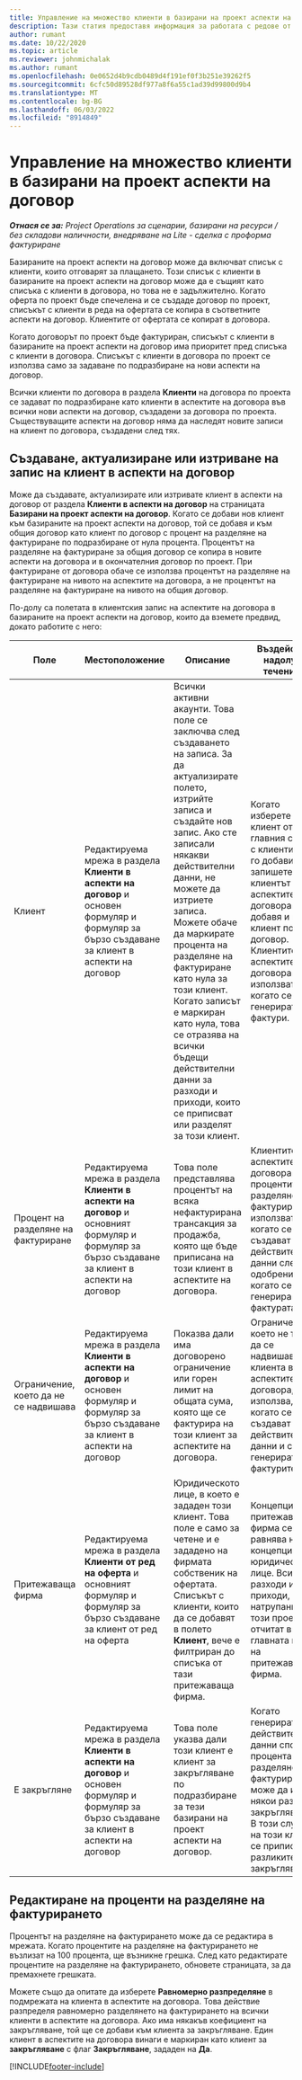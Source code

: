 ```yaml
---
title: Управление на множество клиенти в базирани на проект аспекти на договор
description: Тази статия предоставя информация за работата с редове от договори и договори, които съдържат няколко клиента.
author: rumant
ms.date: 10/22/2020
ms.topic: article
ms.reviewer: johnmichalak
ms.author: rumant
ms.openlocfilehash: 0e0652d4b9cdb0489d4f191ef0f3b251e39262f5
ms.sourcegitcommit: 6cfc50d89528df977a8f6a55c1ad39d99800d9b4
ms.translationtype: MT
ms.contentlocale: bg-BG
ms.lasthandoff: 06/03/2022
ms.locfileid: "8914849"
---
```

# <a name="manage-multiple-customers-on-project-based-contract-lines"></a>Управление на множество клиенти в базирани на проект аспекти на договор

_**Отнася се за:** Project Operations за сценарии, базирани на ресурси / без складови наличности, внедряване на Lite - сделка с проформа фактуриране_

Базираните на проект аспекти на договор може да включват списък с клиенти, които отговарят за плащането. Този списък с клиенти в базираните на проект аспекти на договор може да е същият като списъка с клиенти в договора, но това не е задължително. Когато оферта по проект бъде спечелена и се създаде договор по проект, списъкът с клиенти в реда на офертата се копира в съответните аспекти на договор. Клиентите от офертата се копират в договора.

Когато договорът по проект бъде фактуриран, списъкът с клиенти в базираните на проект аспекти на договор има приоритет пред списъка с клиенти в договора. Списъкът с клиенти в договора по проект се използва само за задаване по подразбиране на нови аспекти на договор.

Всички клиенти по договора в раздела **Клиенти** на договора по проекта се задават по подразбиране като клиенти в аспектите на договора във всички нови аспекти на договор, създадени за договора по проекта. Съществуващите аспекти на договор няма да наследят новите записи на клиент по договора, създадени след тях.

## <a name="create-update-or-delete-a-contract-line-customer-record"></a>Създаване, актуализиране или изтриване на запис на клиент в аспекти на договор

Може да създавате, актуализирате или изтривате клиент в аспекти на договор от раздела **Клиенти в аспекти на договор** на страницата **Базирани на проект аспекти на договор**. Когато се добави нов клиент към базираните на проект аспекти на договор, той се добавя и към общия договор като клиент по договор с процент на разделяне на фактуриране по подразбиране от нула процента. Процентът на разделяне на фактуриране за общия договор се копира в новите аспекти на договора и в окончателния договор по проект. При фактуриране от договора обаче се използва процентът на разделяне на фактуриране на нивото на аспектите на договора, а не процентът на разделяне на фактуриране на нивото на общия договор. 

По-долу са полетата в клиентския запис на аспектите на договора в базираните на проект аспекти на договор, които да вземете предвид, докато работите с него:

| Поле | Местоположение | Описание | Въздействие надолу по течението |
| --- | --- | --- | --- |
| Клиент | Редактируема мрежа в раздела **Клиенти в аспекти на договор** и основен формуляр и формуляр за бързо създаване за клиент в аспекти на договор | Всички активни акаунти. Това поле се заключва след създаването на записа. За да актуализирате полето, изтрийте записа и създайте нов запис. Ако сте записали някакви действителни данни, не можете да изтриете записа. Можете обаче да маркирате процента на разделяне на фактуриране като нула за този клиент. Когато записът е маркиран като нула, това се отразява на всички бъдещи действителни данни за разходи и приходи, които се приписват или разделят за този клиент. | Когато изберете клиент от главния списък с клиенти, за да го добавите и запишете, клиентът на аспектите на договора се добавя и като клиент по договор. Клиентите по аспектите на договора се използват, когато се генерират фактури. |
| Процент на разделяне на фактуриране | Редактируема мрежа в раздела **Клиенти в аспекти на договор** и основният формуляр и формуляр за бързо създаване за клиент в аспекти на договор | Това поле представлява процентът на всяка нефактурирана трансакция за продажба, която ще бъде приписана на този клиент в аспектите на договора. | Клиентите в аспектите на договора и процентите на разделяне на фактуриране се използват, когато се създават действителни данни след одобрение и когато се генерира фактурата. |
| Ограничение, което да не се надвишава | Редактируема мрежа в раздела **Клиенти в аспекти на договор** и основен формуляр и формуляр за бързо създаване за клиент в аспекти на договор | Показва дали има договорено ограничение или горен лимит на общата сума, която ще се фактурира на този клиент за аспектите на договора. | Ограничението, което не трябва да се надвишава за клиента в аспектите на договора, се използва, когато се създават действителни данни и се генерират фактурите. |
| Притежаваща фирма | Редактируема мрежа в раздела **Клиенти от ред на оферта** и основният формуляр и формуляр за бързо създаване за клиент от ред на оферта | Юридическото лице, в което е зададен този клиент. Това поле е само за четене и е зададено на фирмата собственик на офертата. Списъкът с клиенти, които да се добавят в полето **Клиент**, вече е филтриран до списъка от тази притежаваща фирма. | Концепцията за притежаваща фирма се равнява на концепцията за юридическо лице. Всички разходи и приходи, натрупани от този проект, се отчитат в главната книга на притежаващата фирма. |
| Е закръгляне | Редактируема мрежа в раздела **Клиенти в аспекти на договор** и основен формуляр и формуляр за бързо създаване за клиент в аспекти на договор | Това поле указва дали този клиент е клиент за закръгляване по подразбиране за тези базирани на проект аспекти на договор. | Когато генерирате действителни данни според процента на разделяне на фактуриране, може да има някои разлики в закръгляването. В този случай на този клиент се приписват разликите в закръгляването. |

## <a name="edit-billing-split-percentages"></a>Редактиране на проценти на разделяне на фактурирането

Процентът на разделяне на фактурирането може да се редактира в мрежата. Когато процентите на разделяне на фактурирането не възлизат на 100 процента, ще възникне грешка. След като редактирате процентите на разделяне на фактурирането, обновете страницата, за да премахнете грешката.

Можете също да опитате да изберете **Равномерно разпределяне** в подмрежата на клиента в аспектите на договора. Това действие разпределя равномерно разделянето на фактурирането на всички клиенти в аспектите на договора. Ако има някакъв коефициент на закръгляване, той ще се добави към клиента за закръгляване. Един клиент в аспектите на договора винаги е маркиран като клиент за **закръгляване** с флаг **Закръгляване**, зададен на **Да**.


[!INCLUDE[footer-include](../includes/footer-banner.md)]